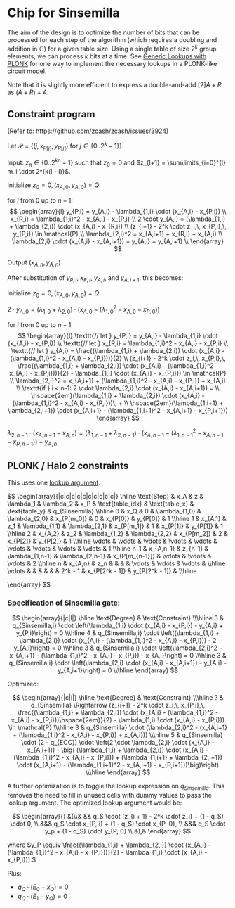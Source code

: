 # Chip for Sinsemilla

The aim of the design is to optimize the number of bits that can be processed for each step of the algorithm (which requires a doubling and addition in $\mathbb{G}$) for a given table size. Using a single table of size $2^k$ group elements, we can process $k$ bits at a time. See [Generic Lookups with PLONK](https://hackmd.io/LTPc5f-3S0qNF6MtwD-Tdg?view) for one way to implement the necessary lookups in a PLONK-like circuit model.

Note that it is slightly more efficient to express a double-and-add $[2] A + R$ as $(A + R) + A$.

## Constraint program
(Refer to: https://github.com/zcash/zcash/issues/3924)

Let $\mathcal{P} = \left\{(j,\, x_{P[j]},\, y_{P[j]}) \text{ for } j \in \{0..2^k - 1\}\right\}$.

Input: $z_n \in \{0..2^{kn} - 1\}$ such that $z_0 = 0$ and $z_{l+1} = \sum\limits_{i=0}^{l} m_i \cdot 2^{k(l - i)}$.

Initialize $z_0 = 0, (x_{A,0},\, y_{A,0}) = Q.$

for $i$ from $0$ up to $n-1$:
$$
\begin{array}{l}
y_{P,i} = y_{A,i} - \lambda_{1,i} \cdot (x_{A,i} - x_{P,i}) \\
x_{R,i} = \lambda_{1,i}^2 - x_{A,i} - x_{P,i} \\
2 \cdot y_{A,i} = (\lambda_{1,i} + \lambda_{2,i}) \cdot (x_{A,i} - x_{R,i}) \\
    (z_{i+1} - 2^k \cdot z_i,\, x_{P,i},\, y_{P,i}) \in \mathcal{P} \\
\lambda_{2,i}^2 = x_{A,i+1} + x_{R,i} + x_{A,i} \\
\lambda_{2,i} \cdot (x_{A,i} - x_{A,i+1}) = y_{A,i} + y_{A,i+1} \\
\end{array}
$$

Output $(x_{A,n},\, y_{A,n})$

After substitution of $y_{P,i}$, $x_{R,i}$, $y_{A,i}$, and $y_{A,i+1}$, this becomes:

Initialize $z_0 = 0, (x_{A,0},\, y_{A,0}) = Q.$

$2 \cdot y_{A,0} = (\lambda_{1,0} + \lambda_{2,0}) \cdot (x_{A,0} - (\lambda_{1,0}^2 - x_{A,0} - x_{P,0}))$

for $i$ from $0$ up to $n-1$:
$$
\begin{array}{l}
    \texttt{// let } y_{P,i} = y_{A,i} - \lambda_{1,i} \cdot (x_{A,i} - x_{P,i}) \\
    \texttt{// let } x_{R,i} = \lambda_{1,i}^2 - x_{A,i} - x_{P,i} \\
    \texttt{// let } y_{A,i} = \frac{(\lambda_{1,i} + \lambda_{2,i}) \cdot (x_{A,i} - (\lambda_{1,i}^2 - x_{A,i} - x_{P,i}))}{2} \\
    (z_{i+1} - 2^k \cdot z_i,\, x_{P,i},\, \frac{(\lambda_{1,i} + \lambda_{2,i}) \cdot (x_{A,i} - (\lambda_{1,i}^2 - x_{A,i} - x_{P,i}))}{2} - \lambda_{1,i} \cdot (x_{A,i} - x_{P,i})) \in \mathcal{P} \\
    \lambda_{2,i}^2 = x_{A,i+1} + (\lambda_{1,i}^2 - x_{A,i} - x_{P,i}) + x_{A,i} \\
    \texttt{if } i < n-1: 2 \cdot \lambda_{2,i} \cdot (x_{A,i} - x_{A,i+1}) = \\
        \hspace{2em}(\lambda_{1,i} + \lambda_{2,i}) \cdot (x_{A,i} - (\lambda_{1,i}^2 - x_{A,i} - x_{P,i}))\, + \\
        \hspace{2em}(\lambda_{1,i+1} + \lambda_{2,i+1}) \cdot (x_{A,i+1} - (\lambda_{1,i+1}^2 - x_{A,i+1} - x_{P,i+1}))
\end{array}
$$

$\lambda_{2,n-1} \cdot (x_{A,n-1} - x_{A,n}) = (\lambda_{1,n-1} + \lambda_{2,n-1}) \cdot (x_{A,n-1} - (\lambda_{1,n-1}^2 - x_{A,n-1} - x_{P,n-1})) + y_{A,n}$

## PLONK / Halo 2 constraints

This uses one [lookup argument](https://hackmd.io/iOw7-HpFQY6dPF1aFY8pAw).

$$
\begin{array}{|c|c|c|c|c|c|c|c|c|c|}
\hline
\text{Step} &    x_A    &     z     &    \lambda_1    &   \lambda_2     &    x_P         & \text{table\_idx} & \text{table\_x} & \text{table\_y} & q_{Sinsemilla} \\\hline
    0       & x_Q       &   0       & \lambda_{1,0}   & \lambda_{2,0}   & x_{P[m_0]}     &     0             & x_{P[0]}        & y_{P[0]}        & 1              \\\hline
    1       & x_{A,1}   &   z_1     & \lambda_{1,1}   & \lambda_{2,1}   & x_{P[m_1]}     &     1             & x_{P[1]}        & y_{P[1]}        & 1              \\\hline
    2       & x_{A,2}   &   z_2     & \lambda_{1,2}   & \lambda_{2,2}   & x_{P[m_2]}     &     2             & x_{P[2]}        & y_{P[2]}        & 1              \\\hline
  \vdots    & \vdots    &   \vdots  & \vdots          & \vdots          & \vdots         &   \vdots          & \vdots          & \vdots          & 1              \\\hline
   n-1      & x_{A,n-1} &   z_{n-1} & \lambda_{1,n-1} & \lambda_{2,n-1} & x_{P[m_{n-1}]} &   \vdots          & \vdots          & \vdots          & 2              \\\hline
    n       & x_{A,n}   &   z_n     &                 &                 &                &   \vdots          & \vdots          & \vdots          &                \\\hline
  \vdots    &           &           &                 &                 &                &  2^k - 1          & x_{P[2^k - 1]}  & y_{P[2^k - 1]}  &                \\\hline

\end{array}
$$

### Specification of Sinsemilla gate:

$$
\begin{array}{|c|l|}
\hline
\text{Degree} & \text{Constraint} \\\hline
3   & q_{Sinsemilla,i} \cdot \left(\lambda_{1,i} \cdot (x_{A,i} - x_{P,i}) - y_{A,i} + y_{P,i}\right) = 0 \\\hline
4   & q_{Sinsemilla,i} \cdot \left((\lambda_{1,i} + \lambda_{2,i}) \cdot (x_{A,i} - (\lambda_{1,i}^2 - x_{A,i} - x_{P,i})) - 2 y_{A,i}\right) = 0 \\\hline
3   & q_{Sinsemilla,i} \cdot \left(\lambda_{2,i}^2 - x_{A,i+1} - (\lambda_{1,i}^2 - x_{A,i} - x_{P,i}) - x_{A,i}\right) = 0 \\\hline
3   & q_{Sinsemilla,i} \cdot \left(\lambda_{2,i} \cdot (x_{A,i} - x_{A,i+1}) - y_{A,i} - y_{A,i+1}\right) = 0 \\\hline
\end{array}
$$

Optimized:

$$
\begin{array}{|c|l|}
\hline
\text{Degree} & \text{Constraint} \\\hline
?   & q_{Sinsemilla} \Rightarrow (z_{i+1} - 2^k \cdot z_i,\, x_{P,i},\, \frac{(\lambda_{1,i} + \lambda_{2,i}) \cdot (x_{A,i} - (\lambda_{1,i}^2 - x_{A,i} - x_{P,i}))\hspace{2em}}{2} - \lambda_{1,i} \cdot (x_{A,i} - x_{P,i})) \in \mathcal{P} \\\hline
3   & q_{Sinsemilla} \cdot (\lambda_{2,i}^2 - (x_{A,i+1} + (\lambda_{1,i}^2 - x_{A,i} - x_{P,i}) + x_{A,i})) \\\hline
5   & q_{Sinsemilla} \cdot (2 - q_{ECC}) \cdot \left(2 \cdot \lambda_{2,i} \cdot (x_{A,i} - x_{A,i+1}) - \big(
        (\lambda_{1,i} + \lambda_{2,i}) \cdot (x_{A,i} - (\lambda_{1,i}^2 - x_{A,i} - x_{P,i})) +
        (\lambda_{1,i+1} + \lambda_{2,i+1}) \cdot (x_{A,i+1} - (\lambda_{1,i+1}^2 - x_{A,i+1} - x_{P,i+1}))\big)\right) \\\hline
\end{array}
$$

A further optimization is to toggle the lookup expression on $q_{Sinsemilla}.$ This removes the need to fill in unused cells with dummy values to pass the lookup argument. The optimized lookup argument would be:

$$
\begin{array}{}
&(\\&
&& q_S \cdot (z_{i + 1} - 2^k \cdot z_i) + (1 - q_S) \cdot 0, \\
&&& q_S \cdot x_{P, i} + (1 - q_S) \cdot x_{P, 0}, \\
&&& q_S \cdot y_p + (1 - q_S) \cdot y_{P, 0} \\
&),&
\end{array}
$$

where $y_P \equiv \frac{(\lambda_{1,i} + \lambda_{2,i}) \cdot (x_{A,i} - (\lambda_{1,i}^2 - x_{A,i} - x_{P,i}))}{2} - \lambda_{1,i} \cdot (x_{A,i} - x_{P,i})).$

Plus:
- $q_Q \cdot \left(E_0 - x_Q\right) = 0$
- $q_Q \cdot \left(E_1 - y_Q\right) = 0$